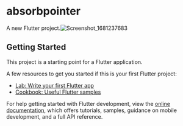 # absorbpointer

A new Flutter project.![Screenshot_1681237683](https://user-images.githubusercontent.com/68226220/231257140-d66e67c1-5572-46ad-8af1-4453ca0e58e5.png)


## Getting Started

This project is a starting point for a Flutter application.

A few resources to get you started if this is your first Flutter project:

- [Lab: Write your first Flutter app](https://docs.flutter.dev/get-started/codelab)
- [Cookbook: Useful Flutter samples](https://docs.flutter.dev/cookbook)

For help getting started with Flutter development, view the
[online documentation](https://docs.flutter.dev/), which offers tutorials,
samples, guidance on mobile development, and a full API reference.
